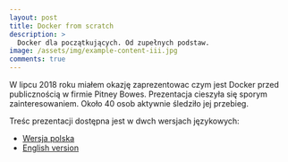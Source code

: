 ```yaml
---
layout: post
title: Docker from scratch
description: >
  Docker dla początkujących. Od zupełnych podstaw.
image: /assets/img/example-content-iii.jpg
comments: true
---
```


W lipcu 2018 roku miałem okazję zaprezentowac czym jest Docker przed publicznością w firmie Pitney Bowes.
Prezentacja cieszyła się sporym zainteresowaniem. Około 40 osob aktywnie śledziło jej przebieg.

Treśc prezentacji dostępna jest w dwch wersjach językowych:

- [Wersja polska](https://talks.mwojtowicz.it/docker/pl/)
- [English version](https://talks.mwojtowicz.it/docker/en/)